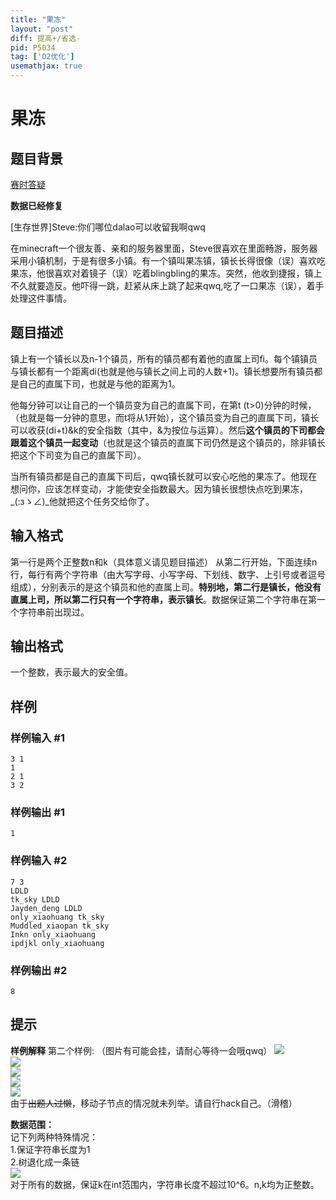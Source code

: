 ```yaml
---
title: "果冻"
layout: "post"
diff: 提高+/省选-
pid: P5034
tag: ['O2优化']
usemathjax: true
---
```


# 果冻
## 题目背景

[赛时答疑](https://www.luogu.org/discuss/show/80694)   

**数据已经修复**

[生存世界]Steve:你们哪位dalao可以收留我啊qwq

在minecraft一个很友善、亲和的服务器里面，Steve很喜欢在里面畅游，服务器采用小镇机制，于是有很多小镇。有一个镇叫果冻镇，镇长长得很像（误）喜欢吃果冻，他很喜欢对着镜子（误）吃着blingbling的果冻。突然，他收到捷报，镇上不久就要造反。他吓得一跳，赶紧从床上跳了起来qwq,吃了一口果冻（误），着手处理这件事情。
## 题目描述

镇上有一个镇长以及n-1个镇员，所有的镇员都有着他的直属上司fi。每个镇镇员与镇长都有一个距离di(也就是他与镇长之间上司的人数+1)。镇长想要所有镇员都是自己的直属下司，也就是与他的距离为1。

他每分钟可以让自己的一个镇员变为自己的直属下司，在第t (t>0)分钟的时候，（也就是每一分钟的意思，而t将从1开始），这个镇员变为自己的直属下司，镇长可以收获(di+t)&k的安全指数（其中，&为按位与运算）。然后**这个镇员的下司都会跟着这个镇员一起变动**（也就是这个镇员的直属下司仍然是这个镇员的，除非镇长把这个下司变为自己的直属下司）。

当所有镇员都是自己的直属下司后，qwq镇长就可以安心吃他的果冻了。他现在想问你，应该怎样变动，才能使安全指数最大。因为镇长很想快点吃到果冻，_(:зゝ∠)\_他就把这个任务交给你了。

## 输入格式

第一行是两个正整数n和k（具体意义请见题目描述）
从第二行开始，下面连续n行，每行有两个字符串（由大写字母、小写字母、下划线、数字、上引号或者逗号组成），分别表示的是这个镇员和他的直属上司。**特别地，第二行是镇长，他没有直属上司，所以第二行只有一个字符串，表示镇长**。数据保证第二个字符串在第一个字符串前出现过。
## 输出格式

一个整数，表示最大的安全值。
## 样例

### 样例输入 #1
```
3 1
1
2 1
3 2
```
### 样例输出 #1
```
1
```
### 样例输入 #2
```
7 3
LDLD
tk_sky LDLD
Jayden_deng LDLD
only_xiaohuang tk_sky
Muddled_xiaopan tk_sky
Inkn only_xiaohuang
ipdjkl only_xiaohuang
```
### 样例输出 #2
```
8
```
## 提示

**样例解释**
第二个样例:  （图片有可能会挂，请耐心等待一会哦qwq）
![](https://s1.ax1x.com/2018/10/28/ic6RmQ.png)  
![](https://s1.ax1x.com/2018/10/28/ic6Wwj.png)    
![](https://s1.ax1x.com/2018/10/28/ic6fTs.png)  
![](https://s1.ax1x.com/2018/10/28/ic64kn.png)  
![](https://s1.ax1x.com/2018/10/28/ic6gOg.png)  
由于~~出题人过懒~~，移动子节点的情况就未列举。请自行hack自己。（滑稽）

**数据范围：**   
记下列两种特殊情况：  
1.保证字符串长度为1  
2.树退化成一条链  
![]( https://cdn.luogu.com.cn/upload/pic/39861.png)     
对于所有的数据，保证k在int范围内，字符串长度不超过10^6。n,k均为正整数。  
